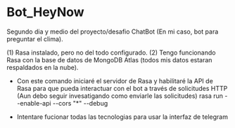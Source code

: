 # Bot_HeyNow
Segundo dia y medio del proyecto/desafio ChatBot (En mi caso, bot para preguntar el clima).

(1) Rasa instalado, pero no del todo configurado.
(2) Tengo funcionando Rasa con la base de datos de MongoDB Atlas (todos mis datos estaran respaldados en la nube).

- Con este comando iniciaré el servidor de Rasa y habilitaré la API de Rasa para que pueda interactuar con el bot a través de solicitudes HTTP (Aun debo seguir invesatigando como enviarle las solicitudes)
rasa run --enable-api --cors "*" --debug

- Intentare fucionar todas las tecnologias para usar la interfaz de telegram

